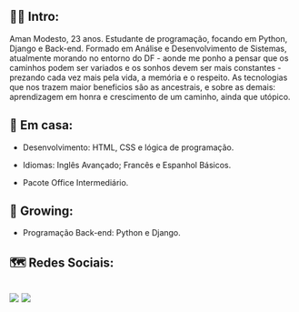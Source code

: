 🧚‍♂️ Intro:
-
Aman Modesto, 23 anos. Estudante de programação, focando em Python, Django e Back-end. Formado em Análise e Desenvolvimento de Sistemas, atualmente morando no entorno do DF - aonde me ponho a pensar que os caminhos podem ser variados e os sonhos devem ser mais constantes - prezando cada vez mais pela vida, a memória e o respeito. As tecnologias que nos trazem maior beneficios são as ancestrais, e sobre as demais: aprendizagem em honra e crescimento de um caminho, ainda que utópico. 

:house_with_garden: Em casa:
-
- Desenvolvimento: HTML, CSS e lógica de programação.

- Idiomas: Inglês Avançado; Francês e Espanhol Básicos.

- Pacote Office Intermediário.

🌱 Growing:
-
- Programação Back-end: Python e Django.

🗺️ Redes Sociais:
-
[<img src= "https://img.shields.io/badge/amanda_velozo2@hotmail.com-0078D4?style=for-the-badge&logo=microsoft-outlook&logoColor=white"/>](mailto:"amanda_velozo2@hotmail.com") 
[<img src="https://img.shields.io/badge/linkedin-%230077B5.svg?&style=for-the-badge&logo=linkedin&logoColor=white" />](https://www.linkedin.com/in/amanda-modesto-196a161b7/)
-

<!---
AMND22/AMND22 is a ✨ special ✨ repository because its `README.md` (this file) appears on your GitHub profile.
You can click the Preview link to take a look at your changes.
--->
